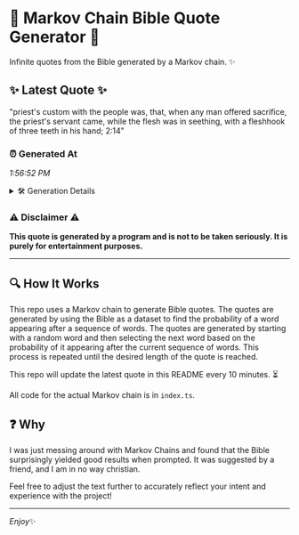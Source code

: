 # 📖 Markov Chain Bible Quote Generator 📖

Infinite quotes from the Bible generated by a Markov chain. ✨

## ✨ Latest Quote ✨
"priest's custom with the people was, that, when any man offered sacrifice, the priest's servant came, while the flesh was in seething, with a fleshhook of three teeth in his hand; 2:14"

### ⏰ Generated At
*1:56:52 PM*

<details>
    <summary>🛠️ Generation Details</summary>
    <p>
        <strong>🌱 Seed:</strong> priest's<br>
        <strong>🔄 Iterations:</strong> 31<br>
        <strong>📜 Context History:</strong><br>[ priest's ]: custom<br>[ priest's, custom ]: with<br>[ priest's, custom, with ]: the<br>[ priest's, custom, with, the ]: people<br>[ priest's, custom, with, the, people ]: was,<br>[ priest's, custom, with, the, people, was, ]: that,<br>[ custom, with, the, people, was,, that, ]: when<br>[ with, the, people, was,, that,, when ]: any<br>[ the, people, was,, that,, when, any ]: man<br>[ people, was,, that,, when, any, man ]: offered<br>[ was,, that,, when, any, man, offered ]: sacrifice,<br>[ that,, when, any, man, offered, sacrifice, ]: the<br>[ when, any, man, offered, sacrifice,, the ]: priest's<br>[ any, man, offered, sacrifice,, the, priest's ]: servant<br>[ man, offered, sacrifice,, the, priest's, servant ]: came,<br>[ offered, sacrifice,, the, priest's, servant, came, ]: while<br>[ sacrifice,, the, priest's, servant, came,, while ]: the<br>[ the, priest's, servant, came,, while, the ]: flesh<br>[ priest's, servant, came,, while, the, flesh ]: was<br>[ servant, came,, while, the, flesh, was ]: in<br>[ came,, while, the, flesh, was, in ]: seething,<br>[ while, the, flesh, was, in, seething, ]: with<br>[ the, flesh, was, in, seething,, with ]: a<br>[ flesh, was, in, seething,, with, a ]: fleshhook<br>[ was, in, seething,, with, a, fleshhook ]: of<br>[ in, seething,, with, a, fleshhook, of ]: three<br>[ seething,, with, a, fleshhook, of, three ]: teeth<br>[ with, a, fleshhook, of, three, teeth ]: in<br>[ a, fleshhook, of, three, teeth, in ]: his<br>[ fleshhook, of, three, teeth, in, his ]: hand;<br>[ of, three, teeth, in, his, hand; ]: 2:14<br>
    </p>
</details>

### ⚠️ Disclaimer ⚠️
**This quote is generated by a program and is not to be taken seriously. It is purely for entertainment purposes.**

---

## 🔍 How It Works

This repo uses a Markov chain to generate Bible quotes. The quotes are generated by using the Bible as a dataset to find the probability of a word appearing after a sequence of words. The quotes are generated by starting with a random word and then selecting the next word based on the probability of it appearing after the current sequence of words. This process is repeated until the desired length of the quote is reached.

This repo will update the latest quote in this README every 10 minutes. ⏳

All code for the actual Markov chain is in `index.ts`.

## ❓ Why

I was just messing around with Markov Chains and found that the Bible surprisingly yielded good results when prompted. 
It was suggested by a friend, and I am in no way christian.

Feel free to adjust the text further to accurately reflect your intent and experience with the project!

---

*Enjoy*✨

